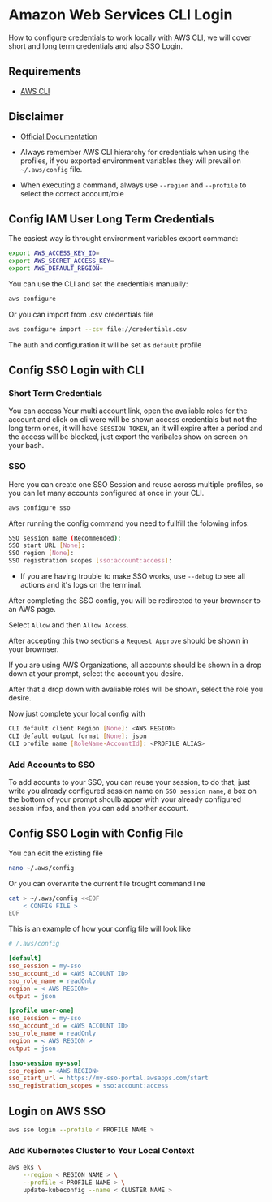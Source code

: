 # Amazon Web Services CLI Login

How to configure credentials to work locally with AWS CLI, we will cover short and long
term credentials and also SSO Login.

## Requirements

- [AWS CLI](https://docs.aws.amazon.com/pt_br/cli/latest/userguide/getting-started-install.html)

## Disclaimer

- [Official Documentation](https://docs.aws.amazon.com/cli/latest/userguide/cli-chap-configure.html)

- Always remember AWS CLI hierarchy for credentials when using the profiles, if you
exported environment variables they will prevail on ``~/.aws/config`` file.

- When executing a command, always use ``--region`` and ``--profile`` to select the 
correct account/role


## Config IAM User Long Term Credentials

The easiest way is throught environment variables export command:

```bash
export AWS_ACCESS_KEY_ID=
export AWS_SECRET_ACCESS_KEY=
export AWS_DEFAULT_REGION=
```

You can use the CLI and set the credentials manually:

```bash
aws configure
```

Or you can import from .csv credentials file

```bash
aws configure import --csv file://credentials.csv
```

The auth and configuration it will be set as ``default`` profile

## Config SSO Login with CLI

### Short Term Credentials

You can access Your multi account link, open the avaliable roles for the account and
click on cli were will be shown access credentials but not the long term ones, it will
have ``SESSION TOKEN``, an it will expire after a period and the access will be
blocked, just export the varibales show on screen on your bash.

### SSO

Here you can create one SSO Session and reuse across multiple profiles, so you can let
many accounts configured at once in your CLI.

```bash
aws configure sso
```

After running the config command you need to fullfill the folowing infos:

```bash
SSO session name (Recommended):
SSO start URL [None]:
SSO region [None]:
SSO registration scopes [sso:account:access]:
```

* If you are having trouble to make SSO works, use ``--debug`` to see all actions and
it's logs on the terminal.

After completing the SSO config, you will be redirected to your brownser to an AWS page.

Select ``Allow`` and then ``Allow Access``.

After accepting this two sections a ``Request Approve`` should be shown in your brownser.

If you are using AWS Organizations, all accounts should be shown in a drop down at
your prompt, select the account you desire.

After that a drop down with avaliable roles will be shown, select the role you desire.

Now just complete your local config with

```bash
CLI default client Region [None]: <AWS REGION>
CLI default output format [None]: json
CLI profile name [RoleName-AccountId]: <PROFILE ALIAS>
```

### Add Accounts to SSO

To add acounts to your SSO, you can reuse your session, to do that, just write you
already configured session name on ``SSO session name``, a box on the bottom of your
prompt shoulb apper with your already configured session infos, and then you can add
another account.

## Config SSO Login with Config File

You can edit the existing file

```bash
nano ~/.aws/config
```

Or you can overwrite the current file trought command line

```bash
cat > ~/.aws/config <<EOF
    < CONFIG FILE >
EOF
```

This is an example of how your config file will look like

```ini
# /.aws/config

[default]
sso_session = my-sso
sso_account_id = <AWS ACCOUNT ID>
sso_role_name = readOnly
region = < AWS REGION>
output = json

[profile user-one]
sso_session = my-sso
sso_account_id = <AWS ACCOUNT ID>
sso_role_name = readOnly
region = < AWS REGION >
output = json

[sso-session my-sso]
sso_region = <AWS REGION>
sso_start_url = https://my-sso-portal.awsapps.com/start
sso_registration_scopes = sso:account:access
```

## Login on AWS SSO

```bash
aws sso login --profile < PROFILE NAME >
```

### Add Kubernetes Cluster to Your Local Context

```bash
aws eks \
    --region < REGION NAME > \
    --profile < PROFILE NAME > \
    update-kubeconfig --name < CLUSTER NAME >
```
